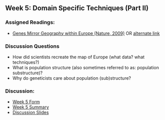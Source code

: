 ## Week 5: Domain Specific Techniques (Part II)

### Assigned Readings:

- [Genes Mirror Geography within Europe (Nature, 2009)](https://www.ncbi.nlm.nih.gov/pmc/articles/PMC2735096/) OR [alternate link](https://www.nature.com/articles/nature07331)


### Discussion Questions

- How did scientists recreate the map of Europe (what data? what techniques?)
- What is population structure (also sometimes referred to as: population substructure)?
- Why do geneticists care about population (sub)structure?

### Discussion:

- [Week 5 Form](https://docs.google.com/forms/d/e/1FAIpQLSf_WPzeS9LIbrdZ4xUCcO5z0Tr1EDjGiqxAltfAbneMTNc9Xw/viewform?usp=sf_link)
- [Week 5 Summary](https://htmlpreview.github.io/?https://github.com/ShanEllis/Genetic-Variation/blob/master/05_techniquesII/discussion_week5.html)
- [Discussion Slides](https://github.com/ShanEllis/Genetic-Variation/tree/master/05_techniquesII/05_techniquesII.pdf)

